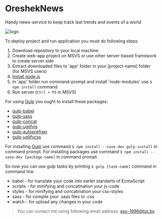 # OreshekNews
Handy news-service to keep track last trends and events of a world

![logo](http://storage3.static.itmages.ru/i/16/0909/h_1473431086_8270064_28ec693ddb.png "logo")

To deploy project and run application you must do following steps:  
 1. Download repository to your local machine  
 2. Create web-app project on MSVS or use other server-based framework to create server side  
 3. Extract downloaded files to 'app' folder in your [project-name] folder (for MSVS users)  
 4. [Install node.js](https://nodejs.org/en/)  
 5. In 'app' folder run command-prompt and install 'node-modules' use `$ npm install` command
 6. Run server (`Ctrl + F5` in MSVS)

For using [Gulp](http://gulpjs.com/) you ought to install these packages:  
  * [gulp-babel](https://www.npmjs.com/package/gulp-babel)  
  * [gulp-sass](https://www.npmjs.com/package/gulp-sass)  
  * [gulp-concat](https://www.npmjs.com/package/gulp-concat)  
  * [gulp-uglifyjs](https://www.npmjs.com/package/gulp-uglifyjs)  
  * [gulp-autoprefixer](https://www.npmjs.com/package/gulp-autoprefixer)  
  * [gulp-uglifycss](https://www.npmjs.com/package/gulp-uglifycss)    

For installing [Gulp](http://gulpjs.com/) use command `$ npm install --save-dev gulp-install` in command prompt.
For installing packages use command `$ npm install --save-dev [package-name]` in command prompt.   

So now you can use gulp tasks by printing `$ gulp [task-name]` command in command line:
  * babel - for translate your code into earler standarts of EcmaScript
  * scripts - for minifying and concatination your js-code
  * styles - for minifying and concatination your css-styles
  * sass - for compile your .sass files to .css
  * watch - for upload any changes in your code



> You can contact me using following email address: 
exo-1996@tut.by
